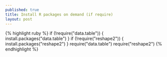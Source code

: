 ```yaml
---
published: true
title: Install R packages on demand (if require) 
layout: post
---
```

{% highlight ruby %}
if (!require("data.table")) {
install.packages("data.table")
}
if (!require("reshape2")) {
install.packages("reshape2")
}
require("data.table")
require("reshape2")
{% endhighlight %} 